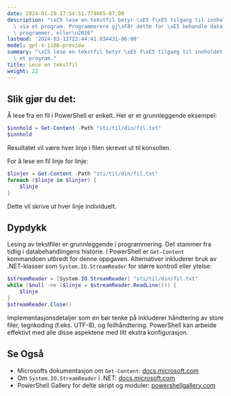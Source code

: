 ```yaml
---
date: 2024-01-20 17:54:51.774665-07:00
description: "\xC5 lese en tekstfil betyr \xE5 f\xE5 tilgang til innholdet i filen\
  \ via et program. Programmerere gj\xF8r dette for \xE5 behandle data, konfigurere\
  \ programmer, eller\u2026"
lastmod: '2024-03-13T22:44:41.034431-06:00'
model: gpt-4-1106-preview
summary: "\xC5 lese en tekstfil betyr \xE5 f\xE5 tilgang til innholdet i filen via\
  \ et program."
title: Lese en tekstfil
weight: 22
---
```


## Slik gjør du det:
Å lese fra en fil i PowerShell er enkelt. Her er et grunnleggende eksempel:

```PowerShell
$innhold = Get-Content -Path "sti/til/din/fil.txt"
$innhold
```

Resultatet vil være hver linje i filen skrevet ut til konsollen.

For å lese en fil linje for linje:

```PowerShell
$linjer = Get-Content -Path "sti/til/din/fil.txt"
foreach ($linje in $linjer) {
    $linje
}
```

Dette vil skrive ut hver linje individuelt.

## Dypdykk
Lesing av tekstfiler er grunnleggende i programmering. Det stammer fra tidlig i databehandlingens historie. I PowerShell er `Get-Content` kommandoen utbredt for denne oppgaven. Alternativer inkluderer bruk av .NET-klasser som `System.IO.StreamReader` for større kontroll eller ytelse:

```PowerShell
$streamReader = [System.IO.StreamReader] "sti/til/din/fil.txt"
while ($null -ne ($linje = $streamReader.ReadLine())) {
    $linje
}
$streamReader.Close()
```

Implementasjonsdetaljer som en bør tenke på inkluderer håndtering av store filer, tegnkoding (f.eks. UTF-8), og feilhåndtering. PowerShell kan arbeide effektivt med alle disse aspektene med litt ekstra konfigurasjon.

## Se Også
- Microsofts dokumentasjon om `Get-Content`: [docs.microsoft.com](https://docs.microsoft.com/en-us/powershell/module/microsoft.powershell.management/get-content)
- Om `System.IO.StreamReader` i .NET: [docs.microsoft.com](https://docs.microsoft.com/en-us/dotnet/api/system.io.streamreader)
- PowerShell Gallery for delte skript og moduler: [powershellgallery.com](https://www.powershellgallery.com/)
